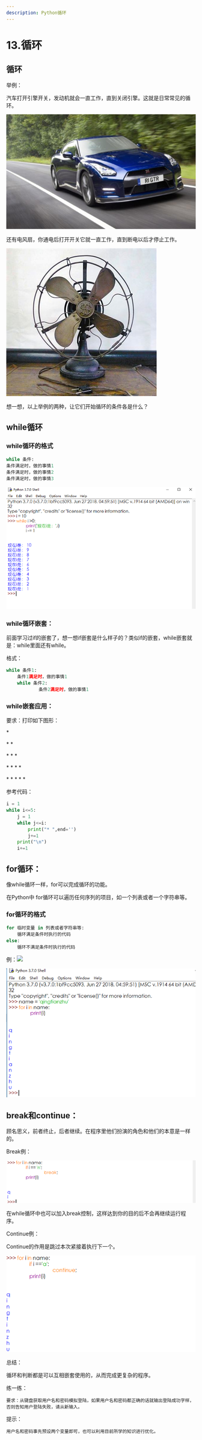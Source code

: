 ```yaml
---
description: Python循环
---
```


# 13.循环

## 循环

举例：

汽车打开引擎开关，发动机就会一直工作，直到关闭引擎。这就是日常常见的循环。

![](.gitbook/assets/20180118083040_035b5901ae648059e8d67f55d9911c7d_1.jpeg)

还有电风扇，你通电后打开开关它就一直工作，直到断电以后才停止工作。

![](.gitbook/assets/999.png)

想一想，以上举例的两种，让它们开始循环的条件各是什么？

## while循环

### while循环的格式

```python
while 条件:
条件满足时，做的事情1
条件满足时，做的事情2
条件满足时，做的事情3
```

![](.gitbook/assets/545454.png)

### while循环嵌套：

前面学习过if的嵌套了，想一想if嵌套是什么样子的？类似if的嵌套，while嵌套就是：while里面还有while。

格式：

```python
while 条件1:
	条件1满足时，做的事情1
	while 条件2:
            条件2满足时，做的事情1
```

### while嵌套应用：

要求：打印如下图形：			

 \*

 \* \*

\* \* \*

\* \* \* \*

\* \* \* \* \*

参考代码：

```python
i = 1
while i<=5:
    j = 1
    while j<=i:
        print("* ",end='')
        j+=1
    print("\n")
    i+=1
```

## for循环：

像while循环一样，for可以完成循环的功能。

在Python中 for循环可以遍历任何序列的项目，如一个列表或者一个字符串等。

### for循环的格式

```python
for 临时变量 in 列表或者字符串等:
    循环满足条件时执行的代码
else:
    循环不满足条件时执行的代码
```

例：![](file:///C:\Users\ADMINI~1\AppData\Local\Temp\ksohtml\wps1D99.tmp.jpg) 

![](.gitbook/assets/333333333.png)

## break和continue：

顾名思义，前者终止，后者继续。在程序里他们扮演的角色和他们的本意是一样的。

Break例：

![](.gitbook/assets/bbbb.png)

在while循环中也可以加入break控制，这样达到你的目的后不会再继续运行程序。

Continue例：

Continue的作用是跳过本次紧接着执行下一个。

![](.gitbook/assets/..........png)

总结：

循环和判断都是可以互相嵌套使用的，从而完成更复杂的程序。

练一练：

	要求：从键盘获取用户名和密码模拟登陆，如果用户名和密码都正确的话就输出登陆成功字样，否则告知用户登陆失败，请从新输入。

提示：

	用户名和密码事先预设两个变量即可，也可以利用目前所学的知识进行优化。


